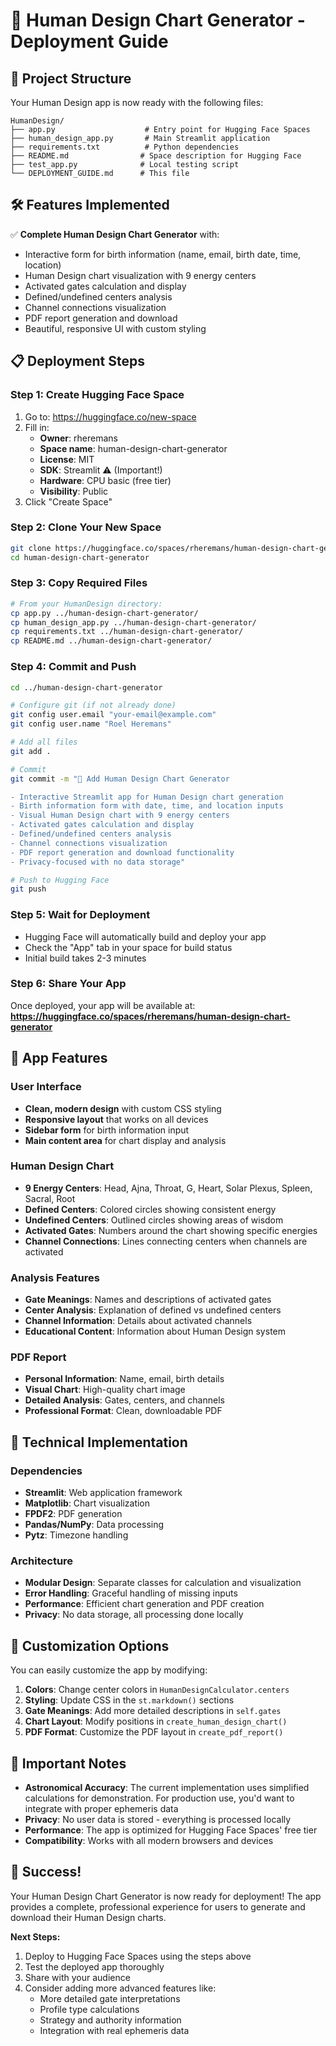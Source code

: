 # 🚀 Human Design Chart Generator - Deployment Guide

## 📁 Project Structure

Your Human Design app is now ready with the following files:

```
HumanDesign/
├── app.py                    # Entry point for Hugging Face Spaces
├── human_design_app.py       # Main Streamlit application
├── requirements.txt          # Python dependencies
├── README.md                # Space description for Hugging Face
├── test_app.py              # Local testing script
└── DEPLOYMENT_GUIDE.md      # This file
```

## 🛠️ Features Implemented

✅ **Complete Human Design Chart Generator** with:
- Interactive form for birth information (name, email, birth date, time, location)
- Human Design chart visualization with 9 energy centers
- Activated gates calculation and display
- Defined/undefined centers analysis
- Channel connections visualization
- PDF report generation and download
- Beautiful, responsive UI with custom styling

## 📋 Deployment Steps

### Step 1: Create Hugging Face Space
1. Go to: https://huggingface.co/new-space
2. Fill in:
   - **Owner**: rheremans
   - **Space name**: human-design-chart-generator
   - **License**: MIT
   - **SDK**: Streamlit ⚠️ (Important!)
   - **Hardware**: CPU basic (free tier)
   - **Visibility**: Public
3. Click "Create Space"

### Step 2: Clone Your New Space
```bash
git clone https://huggingface.co/spaces/rheremans/human-design-chart-generator
cd human-design-chart-generator
```

### Step 3: Copy Required Files
```bash
# From your HumanDesign directory:
cp app.py ../human-design-chart-generator/
cp human_design_app.py ../human-design-chart-generator/
cp requirements.txt ../human-design-chart-generator/
cp README.md ../human-design-chart-generator/
```

### Step 4: Commit and Push
```bash
cd ../human-design-chart-generator

# Configure git (if not already done)
git config user.email "your-email@example.com"
git config user.name "Roel Heremans"

# Add all files
git add .

# Commit
git commit -m "🌟 Add Human Design Chart Generator

- Interactive Streamlit app for Human Design chart generation
- Birth information form with date, time, and location inputs
- Visual Human Design chart with 9 energy centers
- Activated gates calculation and display
- Defined/undefined centers analysis
- Channel connections visualization
- PDF report generation and download functionality
- Privacy-focused with no data storage"

# Push to Hugging Face
git push
```

### Step 5: Wait for Deployment
- Hugging Face will automatically build and deploy your app
- Check the "App" tab in your space for build status
- Initial build takes 2-3 minutes

### Step 6: Share Your App
Once deployed, your app will be available at:
**https://huggingface.co/spaces/rheremans/human-design-chart-generator**

## 🎯 App Features

### User Interface
- **Clean, modern design** with custom CSS styling
- **Responsive layout** that works on all devices
- **Sidebar form** for birth information input
- **Main content area** for chart display and analysis

### Human Design Chart
- **9 Energy Centers**: Head, Ajna, Throat, G, Heart, Solar Plexus, Spleen, Sacral, Root
- **Defined Centers**: Colored circles showing consistent energy
- **Undefined Centers**: Outlined circles showing areas of wisdom
- **Activated Gates**: Numbers around the chart showing specific energies
- **Channel Connections**: Lines connecting centers when channels are activated

### Analysis Features
- **Gate Meanings**: Names and descriptions of activated gates
- **Center Analysis**: Explanation of defined vs undefined centers
- **Channel Information**: Details about activated channels
- **Educational Content**: Information about Human Design system

### PDF Report
- **Personal Information**: Name, email, birth details
- **Visual Chart**: High-quality chart image
- **Detailed Analysis**: Gates, centers, and channels
- **Professional Format**: Clean, downloadable PDF

## 🔧 Technical Implementation

### Dependencies
- **Streamlit**: Web application framework
- **Matplotlib**: Chart visualization
- **FPDF2**: PDF generation
- **Pandas/NumPy**: Data processing
- **Pytz**: Timezone handling

### Architecture
- **Modular Design**: Separate classes for calculation and visualization
- **Error Handling**: Graceful handling of missing inputs
- **Performance**: Efficient chart generation and PDF creation
- **Privacy**: No data storage, all processing done locally

## 🎨 Customization Options

You can easily customize the app by modifying:

1. **Colors**: Change center colors in `HumanDesignCalculator.centers`
2. **Styling**: Update CSS in the `st.markdown()` sections
3. **Gate Meanings**: Add more detailed descriptions in `self.gates`
4. **Chart Layout**: Modify positions in `create_human_design_chart()`
5. **PDF Format**: Customize the PDF layout in `create_pdf_report()`

## 🚨 Important Notes

- **Astronomical Accuracy**: The current implementation uses simplified calculations for demonstration. For production use, you'd want to integrate with proper ephemeris data
- **Privacy**: No user data is stored - everything is processed locally
- **Performance**: The app is optimized for Hugging Face Spaces' free tier
- **Compatibility**: Works with all modern browsers and devices

## 🎉 Success!

Your Human Design Chart Generator is now ready for deployment! The app provides a complete, professional experience for users to generate and download their Human Design charts.

**Next Steps:**
1. Deploy to Hugging Face Spaces using the steps above
2. Test the deployed app thoroughly
3. Share with your audience
4. Consider adding more advanced features like:
   - More detailed gate interpretations
   - Profile type calculations
   - Strategy and authority information
   - Integration with real ephemeris data

